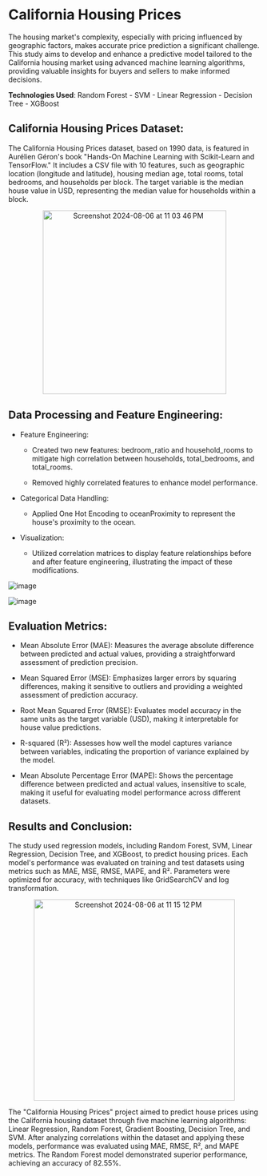 # California Housing Prices

The housing market's complexity, especially with pricing influenced by geographic factors, makes accurate price prediction a significant challenge. This study aims to develop and enhance a predictive model tailored to the California housing market using advanced machine learning algorithms, providing valuable insights for buyers and sellers to make informed decisions.

**Technologies Used**: Random Forest - SVM - Linear Regression - Decision Tree - XGBoost

## California Housing Prices Dataset:

The California Housing Prices dataset, based on 1990 data, is featured in Aurélien Géron's book "Hands-On Machine Learning with Scikit-Learn and TensorFlow." It includes a CSV file with 10 features, such as geographic location (longitude and latitude), housing median age, total rooms, total bedrooms, and households per block. The target variable is the median house value in USD, representing the median value for households within a block.

<div align=center>
<img width="367" alt="Screenshot 2024-08-06 at 11 03 46 PM" src="https://github.com/user-attachments/assets/a30bc25c-a093-4fca-8e8b-4f39a4bb467b">
</div>

## Data Processing and Feature Engineering:

- Feature Engineering:
  
  - Created two new features: bedroom_ratio and household_rooms to mitigate high correlation between households, total_bedrooms, and total_rooms.
    
  - Removed highly correlated features to enhance model performance.
    
- Categorical Data Handling:

  - Applied One Hot Encoding to oceanProximity to represent the house's proximity to the ocean.
    
- Visualization:

  - Utilized correlation matrices to display feature relationships before and after feature engineering, illustrating the impact of these modifications.
 
![image](https://github.com/user-attachments/assets/edad2d95-4aec-4ba1-bf8b-33355bc624aa)

![image](https://github.com/user-attachments/assets/b450581f-9456-4603-81c8-b94747247710)

## Evaluation Metrics:

- Mean Absolute Error (MAE): Measures the average absolute difference between predicted and actual values, providing a straightforward assessment of prediction precision.

- Mean Squared Error (MSE): Emphasizes larger errors by squaring differences, making it sensitive to outliers and providing a weighted assessment of prediction accuracy.

- Root Mean Squared Error (RMSE): Evaluates model accuracy in the same units as the target variable (USD), making it interpretable for house value predictions.

- R-squared (R²): Assesses how well the model captures variance between variables, indicating the proportion of variance explained by the model.

- Mean Absolute Percentage Error (MAPE): Shows the percentage difference between predicted and actual values, insensitive to scale, making it useful for evaluating model performance across different datasets.

## Results and Conclusion:

The study used regression models, including Random Forest, SVM, Linear Regression, Decision Tree, and XGBoost, to predict housing prices. Each model's performance was evaluated on training and test datasets using metrics such as MAE, MSE, RMSE, MAPE, and R². Parameters were optimized for accuracy, with techniques like GridSearchCV and log transformation.

<div align=center>
<img width="402" alt="Screenshot 2024-08-06 at 11 15 12 PM" src="https://github.com/user-attachments/assets/fdcf4880-c50d-42fd-a720-bb22953ff550">
</div>

The "California Housing Prices" project aimed to predict house prices using the California housing dataset through five machine learning algorithms: Linear Regression, Random Forest, Gradient Boosting, Decision Tree, and SVM. After analyzing correlations within the dataset and applying these models, performance was evaluated using MAE, RMSE, R², and MAPE metrics. The Random Forest model demonstrated superior performance, achieving an accuracy of 82.55%.

